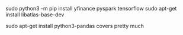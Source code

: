 sudo python3 -m pip install yfinance pyspark tensorflow
sudo apt-get install libatlas-base-dev

sudo apt-get install python3-pandas covers pretty much
